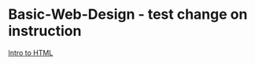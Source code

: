 # Basic-Web-Design - test change on instruction

<a href="intro _to_html/index.html">Intro to HTML</a>